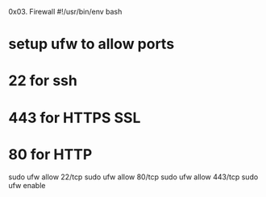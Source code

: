 0x03. Firewall
#!/usr/bin/env bash
# setup ufw to allow ports
# 22 for ssh
# 443 for HTTPS SSL
# 80 for HTTP
sudo ufw allow 22/tcp
sudo ufw allow 80/tcp
sudo ufw allow 443/tcp
sudo ufw enable

